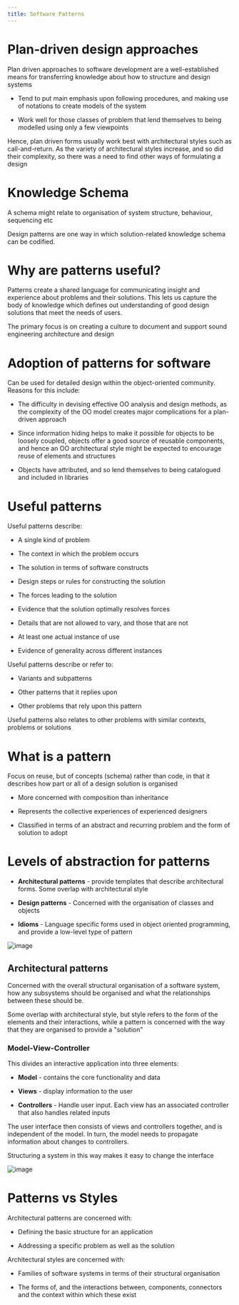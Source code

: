 ```yaml
---
title: Software Patterns
---
```


# Plan-driven design approaches

Plan driven approaches to software development are a well-established
means for transferring knowledge about how to structure and design
systems

-   Tend to put main emphasis upon following procedures, and making use
    of notations to create models of the system

-   Work well for those classes of problem that lend themselves to being
    modelled using only a few viewpoints

Hence, plan driven forms usually work best with architectural styles
such as call-and-return. As the variety of architectural styles
increase, and so did their complexity, so there was a need to find other
ways of formulating a design

# Knowledge Schema

A schema might relate to organisation of system structure, behaviour,
sequencing etc

Design patterns are one way in which solution-related knowledge schema
can be codified.

# Why are patterns useful?

Patterns create a shared language for communicating insight and
experience about problems and their solutions. This lets us capture the
body of knowledge which defines out understanding of good design
solutions that meet the needs of users.

The primary focus is on creating a culture to document and support sound
engineering architecture and design

# Adoption of patterns for software

Can be used for detailed design within the object-oriented community.
Reasons for this include:

-   The difficulty in devising effective OO analysis and design methods,
    as the complexity of the OO model creates major complications for a
    plan-driven approach

-   Since information hiding helps to make it possible for objects to be
    loosely coupled, objects offer a good source of reusable components,
    and hence an OO architectural style might be expected to encourage
    reuse of elements and structures

-   Objects have attributed, and so lend themselves to being catalogued
    and included in libraries

# Useful patterns

Useful patterns describe:

-   A single kind of problem

-   The context in which the problem occurs

-   The solution in terms of software constructs

-   Design steps or rules for constructing the solution

-   The forces leading to the solution

-   Evidence that the solution optimally resolves forces

-   Details that are not allowed to vary, and those that are not

-   At least one actual instance of use

-   Evidence of generality across different instances

Useful patterns describe or refer to:

-   Variants and subpatterns

-   Other patterns that it replies upon

-   Other problems that rely upon this pattern

Useful patterns also relates to other problems with similar contexts,
problems or solutions

# What is a pattern

Focus on reuse, but of concepts (schema) rather than code, in that it
describes how part or all of a design solution is organised

-   More concerned with composition than inheritance

-   Represents the collective experiences of experienced designers

-   Classified in terms of an abstract and recurring problem and the
    form of solution to adopt

# Levels of abstraction for patterns

-   **Architectural patterns** - provide templates that describe
    architectural forms. Some overlap with architectural style

-   **Design patterns** - Concerned with the organisation of classes and
    objects

-   **Idioms** - Language specific forms used in object oriented
    programming, and provide a low-level type of pattern

![image](/img/Year_2/Software_Engineering/Software_Design/Pattern/abstraction.webp)

## Architectural patterns

Concerned with the overall structural organisation of a software system,
how any subsystems should be organised and what the relationships
between these should be.

Some overlap with architectural style, but style refers to the form of
the elements and their interactions, while a pattern is concerned with
the way that they are organised to provide a "solution"

### Model-View-Controller

This divides an interactive application into three elements:

-   **Model** - contains the core functionality and data

-   **Views** - display information to the user

-   **Controllers** - Handle user input. Each view has an associated
    controller that also handles related inputs

The user interface then consists of views and controllers together, and
is independent of the model. In turn, the model needs to propagate
information about changes to controllers.

Structuring a system in this way makes it easy to change the interface

![image](/img/Year_2/Software_Engineering/Software_Design/Pattern/MVC.webp)

# Patterns vs Styles

Architectural patterns are concerned with:

-   Defining the basic structure for an application

-   Addressing a specific problem as well as the solution

Architectural styles are concerned with:

-   Families of software systems in terms of their structural
    organisation

-   The forms of, and the interactions between, components, connectors
    and the context within which these exist
